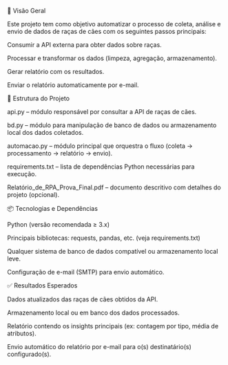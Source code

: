 🚀 Visão Geral

Este projeto tem como objetivo automatizar o processo de coleta, análise e envio de dados de raças de cães com os seguintes passos principais:

Consumir a API externa para obter dados sobre raças.

Processar e transformar os dados (limpeza, agregação, armazenamento).

Gerar relatório com os resultados.

Enviar o relatório automaticamente por e-mail.

🧰 Estrutura do Projeto

api.py – módulo responsável por consultar a API de raças de cães.

bd.py – módulo para manipulação de banco de dados ou armazenamento local dos dados coletados.

automacao.py – módulo principal que orquestra o fluxo (coleta → processamento → relatório → envio).

requirements.txt – lista de dependências Python necessárias para execução.

Relatório_de_RPA_Prova_Final.pdf – documento descritivo com detalhes do projeto (opcional).

📦 Tecnologias e Dependências

Python (versão recomendada ≥ 3.x)

Principais bibliotecas: requests, pandas, etc. (veja requirements.txt)

Qualquer sistema de banco de dados compatível ou armazenamento local leve.

Configuração de e-mail (SMTP) para envio automático.

✅ Resultados Esperados

Dados atualizados das raças de cães obtidos da API.

Armazenamento local ou em banco dos dados processados.

Relatório contendo os insights principais (ex: contagem por tipo, média de atributos).

Envio automático do relatório por e-mail para o(s) destinatário(s) configurado(s).

